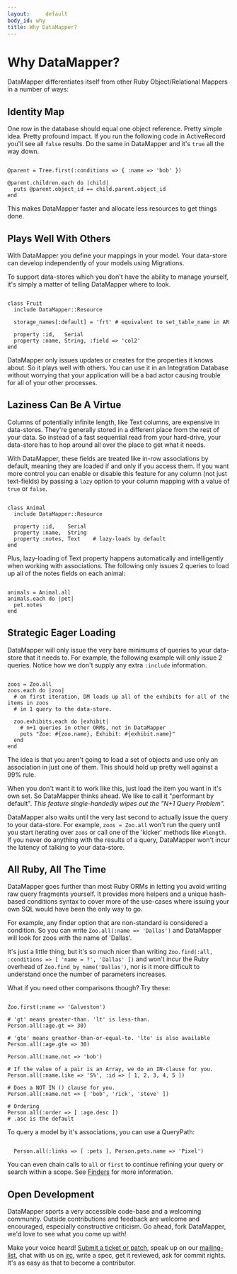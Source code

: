 ```yaml
---
layout:     default
body_id: why
title: Why DataMapper?
---
```


Why DataMapper?
===============

DataMapper differentiates itself from other Ruby Object/Relational Mappers in a
number of ways:

Identity Map
------------

One row in the database should equal one object reference. Pretty simple idea.
Pretty profound impact. If you run the following code in ActiveRecord you'll see
all `false` results. Do the same in DataMapper and it's `true` all the way down.

<pre><code class="language-ruby">
@parent = Tree.first(:conditions => { :name => 'bob' })

@parent.children.each do |child|
  puts @parent.object_id == child.parent.object_id
end
</code></pre>

This makes DataMapper faster and allocate less resources to get things done.

Plays Well With Others
----------------------

With DataMapper you define your mappings in your model. Your data-store can
develop independently of your models using Migrations.

To support data-stores which you don't have the ability to manage yourself, it's
simply a matter of telling DataMapper where to look.

<pre><code class="language-ruby">
class Fruit
  include DataMapper::Resource

  storage_names[:default] = 'frt' # equivalent to set_table_name in AR

  property :id,   Serial
  property :name, String, :field => 'col2'
end
</code></pre>

DataMapper only issues updates or creates for the properties it knows about. So
it plays well with others. You can use it in an Integration Database without
worrying that your application will be a bad actor causing trouble for all of
your other processes.

Laziness Can Be A Virtue
------------------------

Columns of potentially infinite length, like Text columns, are expensive in
data-stores. They're generally stored in a different place from the rest of your
data. So instead of a fast sequential read from your hard-drive, your data-store
has to hop around all over the place to get what it needs.

With DataMapper, these fields are treated like in-row associations by default,
meaning they are loaded if and only if you access them. If you want more control
you can enable or disable this feature for any column (not just text-fields) by
passing a `lazy` option to your column mapping with a value of `true` or
`false`.

<pre><code class="language-ruby">
class Animal
  include DataMapper::Resource

  property :id,    Serial
  property :name,  String
  property :notes, Text    # lazy-loads by default
end
</code></pre>

Plus, lazy-loading of Text property happens automatically and intelligently when
working with associations. The following only issues 2 queries to load up all of
the notes fields on each animal:

<pre><code class="language-ruby">
animals = Animal.all
animals.each do |pet|
  pet.notes
end
</code></pre>

Strategic Eager Loading
-----------------------

DataMapper will only issue the very bare minimums of queries to your data-store
that it needs to. For example, the following example will only issue 2 queries.
Notice how we don't supply any extra `:include` information.

<pre><code class="language-ruby">
zoos = Zoo.all
zoos.each do |zoo|
  # on first iteration, DM loads up all of the exhibits for all of the items in zoos
  # in 1 query to the data-store.

  zoo.exhibits.each do |exhibit|
    # n+1 queries in other ORMs, not in DataMapper
    puts "Zoo: #{zoo.name}, Exhibit: #{exhibit.name}"
  end
end
</code></pre>

The idea is that you aren't going to load a set of objects and use only an
association in just one of them. This should hold up pretty well against a 99%
rule.

When you don't want it to work like this, just load the item you want in it's
own set. So DataMapper thinks ahead. We like to call it "performant by default".
*This feature single-handedly wipes out the "N+1 Query Problem".*

DataMapper also waits until the very last second to actually issue the query to
your data-store. For example, `zoos = Zoo.all` won't run the query until you
start iterating over `zoos` or call one of the 'kicker' methods like `#length`.
If you never do anything with the results of a query, DataMapper won't incur the
latency of talking to your data-store.

All Ruby, All The Time
----------------------

DataMapper goes further than most Ruby ORMs in letting you avoid writing raw
query fragments yourself. It provides more helpers and a unique hash-based
conditions syntax to cover more of the use-cases where issuing your own SQL
would have been the only way to go.

For example, any finder option that are non-standard is considered a condition.
So you can write `Zoo.all(:name => 'Dallas')` and DataMapper will look for zoos
with the name of 'Dallas'.

It's just a little thing, but it's so much nicer than writing
`Zoo.find(:all, :conditions => [ 'name = ?', 'Dallas' ])` and won't incur the
Ruby overhead of
`Zoo.find_by_name('Dallas')`, nor is it more difficult to understand once the
number of parameters increases.

What if you need other comparisons though? Try these:

<pre><code class="language-ruby">
Zoo.first(:name => 'Galveston')

# 'gt' means greater-than. 'lt' is less-than.
Person.all(:age.gt => 30)

# 'gte' means greather-than-or-equal-to. 'lte' is also available
Person.all(:age.gte => 30)

Person.all(:name.not => 'bob')

# If the value of a pair is an Array, we do an IN-clause for you.
Person.all(:name.like => 'S%', :id => [ 1, 2, 3, 4, 5 ])

# Does a NOT IN () clause for you.
Person.all(:name.not => [ 'bob', 'rick', 'steve' ])

# Ordering
Person.all(:order => [ :age.desc ])
# .asc is the default
</code></pre>

To query a model by it's associations, you can use a QueryPath:

<pre><code class="language-ruby">
  Person.all(:links => [ :pets ], Person.pets.name => 'Pixel')
</code></pre>

You can even chain calls to `all` or `first` to continue refining your query or
search within a scope. See [Finders](/docs/find) for more information.

Open Development
----------------

DataMapper sports a very accessible code-base and a welcoming community. Outside
contributions and feedback are welcome and encouraged, especially constructive
criticism. Go ahead, fork DataMapper, we'd love to see what you come up with!

Make your voice heard! [Submit a ticket or patch](http://datamapper.lighthouseapp.com/projects/20609-datamapper/),
speak up on our [mailing-list](http://groups.google.com/group/datamapper/),
chat with us on [irc](irc://irc.freenode.net/#datamapper), write a spec,
get it reviewed, ask for commit rights. It's as easy as that to become a contributor.
